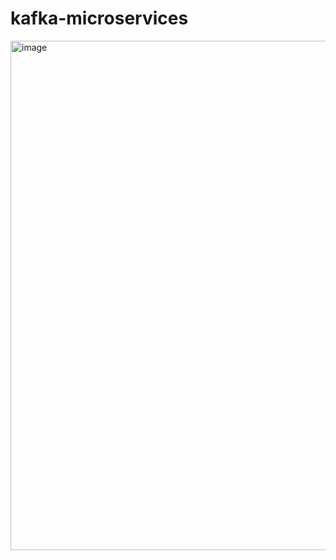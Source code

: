 # kafka-microservices

<img width="815" alt="image" src="https://github.com/user-attachments/assets/eca3250f-2b0e-432f-a286-b29b593f3e33" />

